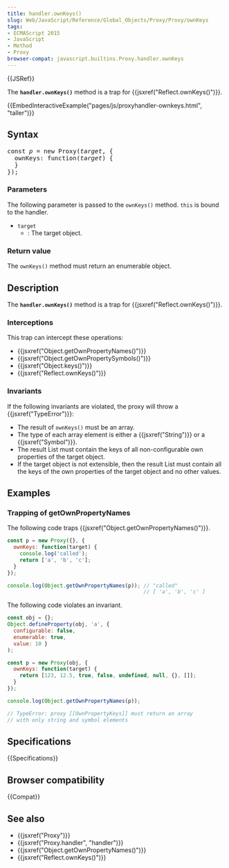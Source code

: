 ```yaml
---
title: handler.ownKeys()
slug: Web/JavaScript/Reference/Global_Objects/Proxy/Proxy/ownKeys
tags:
- ECMAScript 2015
- JavaScript
- Method
- Proxy
browser-compat: javascript.builtins.Proxy.handler.ownKeys
---
```

{{JSRef}}

The **`handler.ownKeys()`** method is a trap for
{{jsxref("Reflect.ownKeys()")}}.

{{EmbedInteractiveExample("pages/js/proxyhandler-ownkeys.html", "taller")}}

## Syntax

<pre class="brush: js">
const <var>p</var> = new Proxy(<var>target</var>, {
  ownKeys: function(<var>target</var>) {
  }
});
</pre>

### Parameters

The following parameter is passed to the `ownKeys()` method. `this` is bound to
the handler.

- `target`
  - : The target object.

### Return value

The `ownKeys()` method must return an enumerable object.

## Description

The **`handler.ownKeys()`** method is a trap for
{{jsxref("Reflect.ownKeys()")}}.

### Interceptions

This trap can intercept these operations:

- {{jsxref("Object.getOwnPropertyNames()")}}
- {{jsxref("Object.getOwnPropertySymbols()")}}
- {{jsxref("Object.keys()")}}
- {{jsxref("Reflect.ownKeys()")}}

### Invariants

If the following invariants are violated, the proxy will throw a
{{jsxref("TypeError")}}:

- The result of `ownKeys()` must be an array.
- The type of each array element is either a {{jsxref("String")}} or a
  {{jsxref("Symbol")}}.
- The result List must contain the keys of all non-configurable own properties
  of the target object.
- If the target object is not extensible, then the result List must contain all
  the keys of the own properties of the target object and no other values.

## Examples

### Trapping of getOwnPropertyNames

The following code traps
{{jsxref("Object.getOwnPropertyNames()")}}.

```js
const p = new Proxy({}, {
  ownKeys: function(target) {
    console.log('called');
    return ['a', 'b', 'c'];
  }
});

console.log(Object.getOwnPropertyNames(p)); // "called"
                                            // [ 'a', 'b', 'c' ]
```

The following code violates an invariant.

```js example-bad
const obj = {};
Object.defineProperty(obj, 'a', {
  configurable: false,
  enumerable: true,
  value: 10 }
);

const p = new Proxy(obj, {
  ownKeys: function(target) {
    return [123, 12.5, true, false, undefined, null, {}, []];
  }
});

console.log(Object.getOwnPropertyNames(p));

// TypeError: proxy [[OwnPropertyKeys]] must return an array
// with only string and symbol elements
```

## Specifications

{{Specifications}}

## Browser compatibility

{{Compat}}

## See also

- {{jsxref("Proxy")}}
- {{jsxref("Proxy.handler", "handler")}}
- {{jsxref("Object.getOwnPropertyNames()")}}
- {{jsxref("Reflect.ownKeys()")}}
